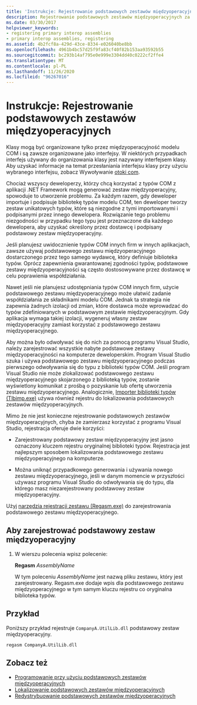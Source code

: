 ```yaml
---
title: 'Instrukcje: Rejestrowanie podstawowych zestawów międzyoperacyjnych'
description: Rejestrowanie podstawowych zestawów międzyoperacyjnych za pomocą narzędzia do rejestracji zestawu (Regasm.exe) i zapoznaj się z innymi problemami dotyczącymi zestawów międzyoperacyjnych.
ms.date: 03/30/2017
helpviewer_keywords:
- registering primary interop assemblies
- primary interop assemblies, registering
ms.assetid: 4b2fcf8a-429d-43ce-8334-e026040be8bb
ms.openlocfilehash: 4961b4bc57d25f9fa83cf40f82b153aa93592b55
ms.sourcegitcommit: bc293b14af795e0e999e3304dd40c0222cf2ffe4
ms.translationtype: MT
ms.contentlocale: pl-PL
ms.lasthandoff: 11/26/2020
ms.locfileid: "96267016"
---
```

# <a name="how-to-register-primary-interop-assemblies"></a>Instrukcje: Rejestrowanie podstawowych zestawów międzyoperacyjnych

Klasy mogą być organizowane tylko przez międzyoperacyjność modelu COM i są zawsze organizowane jako interfejsy. W niektórych przypadkach interfejs używany do organizowania klasy jest nazywany interfejsem klasy. Aby uzyskać informacje na temat przesłaniania interfejsu klasy przy użyciu wybranego interfejsu, zobacz Wywoływanie [otoki com](../../standard/native-interop/com-callable-wrapper.md).

 Chociaż wszyscy deweloperzy, którzy chcą korzystać z typów COM z aplikacji .NET Framework mogą generować zestaw międzyoperacyjny, spowoduje to utworzenie problemu. Za każdym razem, gdy deweloper importuje i podpisuje bibliotekę typów modelu COM, ten deweloper tworzy zestaw unikatowych typów, które są niezgodne z tymi importowanymi i podpisanymi przez innego dewelopera. Rozwiązanie tego problemu niezgodności w przypadku tego typu jest przeznaczone dla każdego dewelopera, aby uzyskać określony przez dostawcę i podpisany podstawowy zestaw międzyoperacyjny.

 Jeśli planujesz uwidocznienie typów COM innych firm w innych aplikacjach, zawsze używaj podstawowego zestawu międzyoperacyjnego dostarczonego przez tego samego wydawcę, który definiuje biblioteka typów. Oprócz zapewnienia gwarantowanej zgodności typów, podstawowe zestawy międzyoperacyjności są często dostosowywane przez dostawcę w celu poprawienia współdziałania.

 Nawet jeśli nie planujesz udostępniania typów COM innych firm, użycie podstawowego zestawu międzyoperacyjnego może ułatwić zadanie współdziałania ze składnikami modelu COM. Jednak ta strategia nie zapewnia żadnych izolacji od zmian, które dostawca może wprowadzać do typów zdefiniowanych w podstawowym zestawie międzyoperacyjnym. Gdy aplikacja wymaga takiej izolacji, wygeneruj własny zestaw międzyoperacyjny zamiast korzystać z podstawowego zestawu międzyoperacyjnego.

 Aby można było odwoływać się do nich za pomocą programu Visual Studio, należy zarejestrować wszystkie nabyte podstawowe zestawy międzyoperacyjności na komputerze deweloperskim. Program Visual Studio szuka i używa podstawowego zestawu międzyoperacyjnego podczas pierwszego odwoływania się do typu z biblioteki typów COM. Jeśli program Visual Studio nie może zlokalizować podstawowego zestawu międzyoperacyjnego skojarzonego z biblioteką typów, zostanie wyświetlony komunikat z prośbą o pozyskanie lub ofertę utworzenia zestawu międzyoperacyjnego. Analogicznie, [Importer biblioteki typów (Tlbimp.exe)](../tools/tlbimp-exe-type-library-importer.md) używa również rejestru do lokalizowania podstawowych zestawów międzyoperacyjnych.

 Mimo że nie jest konieczne rejestrowanie podstawowych zestawów międzyoperacyjnych, chyba że zamierzasz korzystać z programu Visual Studio, rejestracja oferuje dwie korzyści:

- Zarejestrowany podstawowy zestaw międzyoperacyjny jest jasno oznaczony kluczem rejestru oryginalnej biblioteki typów. Rejestracja jest najlepszym sposobem lokalizowania podstawowego zestawu międzyoperacyjnego na komputerze.

- Można uniknąć przypadkowego generowania i używania nowego zestawu międzyoperacyjnego, jeśli w danym momencie w przyszłości używasz programu Visual Studio do odwoływania się do typu, dla którego masz niezarejestrowany podstawowy zestaw międzyoperacyjny.

Użyj [narzędzia rejestracji zestawu (Regasm.exe)](../tools/regasm-exe-assembly-registration-tool.md) do zarejestrowania podstawowego zestawu międzyoperacyjnego.

## <a name="to-register-a-primary-interop-assembly"></a>Aby zarejestrować podstawowy zestaw międzyoperacyjny

1. W wierszu polecenia wpisz polecenie:

     **Regasm** *AssemblyName*

     W tym poleceniu *AssemblyName* jest nazwą pliku zestawu, który jest zarejestrowany. Regasm.exe dodaje wpis dla podstawowego zestawu międzyoperacyjnego w tym samym kluczu rejestru co oryginalna biblioteka typów.

## <a name="example"></a>Przykład

 Poniższy przykład rejestruje `CompanyA.UtilLib.dll` podstawowy zestaw międzyoperacyjny.

```console
regasm CompanyA.UtilLib.dll
```

## <a name="see-also"></a>Zobacz też

- [Programowanie przy użyciu podstawowych zestawów międzyoperacyjnych](/previous-versions/dotnet/netframework-4.0/baxfadst(v=vs.100))
- [Lokalizowanie podstawowych zestawów międzyoperacyjnych](/previous-versions/dotnet/netframework-4.0/y06sxw56(v=vs.100))
- [Redystrybuowanie podstawowych zestawów międzyoperacyjnych](/previous-versions/dotnet/netframework-4.0/w0dt2w20(v=vs.100))
